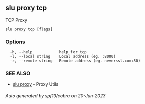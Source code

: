 ## slu proxy tcp

TCP Proxy

```
slu proxy tcp [flags]
```

### Options

```
  -h, --help            help for tcp
  -l, --local string    Local address (eg. :8000)
  -r, --remote string   Remote address (eg. neverssl.com:80)
```

### SEE ALSO

* [slu proxy](slu_proxy.md)	 - Proxy Utils

###### Auto generated by spf13/cobra on 20-Jun-2023
